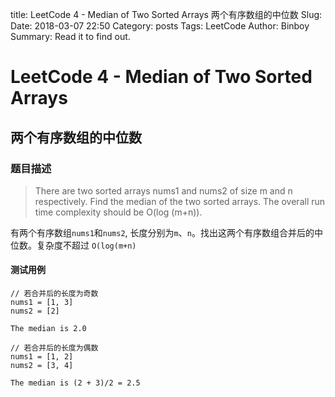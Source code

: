 title: LeetCode 4 - Median of Two Sorted Arrays 两个有序数组的中位数
Slug: 
Date: 2018-03-07 22:50
Category: posts
Tags: LeetCode
Author: Binboy
Summary: Read it to find out.

# LeetCode 4 - Median of Two Sorted Arrays
## 两个有序数组的中位数

### 题目描述

> There are two sorted arrays nums1 and nums2 of size m and n respectively.
> Find the median of the two sorted arrays. The overall run time complexity should be O(log (m+n)).

有两个有序数组`nums1`和`nums2`, 长度分别为`m`、`n`。找出这两个有序数组合并后的中位数。复杂度不超过 `O(log(m+n)`

#### 测试用例

```
// 若合并后的长度为奇数
nums1 = [1, 3]
nums2 = [2]

The median is 2.0

// 若合并后的长度为偶数
nums1 = [1, 2]
nums2 = [3, 4]

The median is (2 + 3)/2 = 2.5
```

